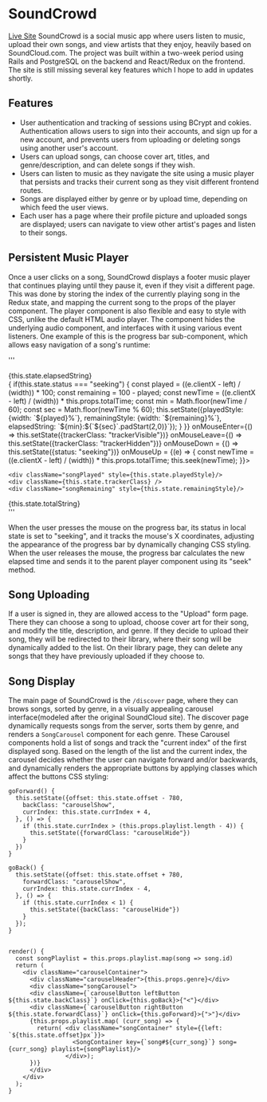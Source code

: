 # SoundCrowd

[Live Site](https://soundcrowd-fsp.herokuapp.com/)
SoundCrowd is a social music app where users listen to music, upload their own songs, and view artists that they enjoy, heavily based on SoundCloud.com. The project was built within a two-week period using Rails and PostgreSQL on the backend and React/Redux on the frontend. The site is still missing several key features which I hope to add in updates shortly.


## Features

* User authentication and tracking of sessions using BCrypt and cokies. Authentication allows users to sign into their accounts, and sign up for a new account, and prevents users from uploading or deleting songs using another user's account.
* Users can upload songs, can choose cover art, titles, and genre/description, and can delete songs if they wish.
* Users can listen to music as they navigate the site using a music player that persists and tracks their current song as they visit different frontend routes.
* Songs are displayed either by genre or by upload time, depending on which feed the user views.
* Each user has a page where their profile picture and uploaded songs are displayed; users can navigate to view other artist's pages and listen to their songs.

## Persistent Music Player

Once a user clicks on a song, SoundCrowd displays a footer music player that continues playing until they pause it, even if they visit a different page. This was done by storing the index of the currently playing song in the Redux state, and mapping the current song to the props of the player component. The player component is also flexible and easy to style with CSS, unlike the default HTML audio player. The component hides the underlying audio component, and interfaces with it using various event listeners. One example of this is the progress bar sub-component, which allows easy navigation of a song's runtime:

'''
<div className="progressBarContainer">
  <span className="elapsedTime">{this.state.elapsedString}</span>
    <div className="progressBar" id="help!" onMouseMove={(e) => {
      if(this.state.status === "seeking") {
        const played = ((e.clientX - left) / (width)) * 100;
        const remaining = 100 - played;
        const newTime = ((e.clientX - left) / (width)) * this.props.totalTime;
        const min = Math.floor(newTime / 60);
        const sec = Math.floor(newTime % 60);
        this.setState({playedStyle: {width: `${played}%`}, remainingStyle: {width: `${remaining}%`}, elapsedString: `${min}:${`${sec}`.padStart(2,0)}`});
      }
    }} onMouseEnter={() => this.setState({trackerClass: "trackerVisible"})} onMouseLeave={() => this.setState({trackerClass: "trackerHidden"})}
    onMouseDown = {() => this.setState({status: "seeking"})}
    onMouseUp = {(e) => {
      const newTime = ((e.clientX - left) / (width)) * this.props.totalTime;
      this.seek(newTime);
    }}>

    <div className="songPlayed" style={this.state.playedStyle}/>
    <div className={this.state.trackerClass} />
    <div className="songRemaining" style={this.state.remainingStyle}/>
  </div>
  {this.state.totalString}
</div>
'''

When the user presses the mouse on the progress bar, its status in local state is set to "seeking", and it tracks the mouse's X coordinates, adjusting the appearance of the progress bar by dynamically changing CSS styling. When the user releases the mouse, the progress bar calculates the new elapsed time and sends it to the parent player component using its "seek" method.

## Song Uploading

If a user is signed in, they are allowed access to the "Upload" form page. There they can choose a song to upload, choose cover art for their song, and modify the title, description, and genre. If they decide to upload their song, they will be redirected to their library, where their song will be dynamically added to the list. On their library page, they can delete any songs that they have previously uploaded if they choose to.

## Song Display

The main page of SoundCrowd is the `/discover` page, where they can brows songs, sorted by genre, in a visually appealing carousel interface(modeled after the original SoundCloud site). The discover page dynamically requests songs from the server, sorts them by genre, and renders a `SongCarousel` component for each genre.
These Carousel components hold a list of songs and track the "current index" of the first displayed song. Based on the length of the list and the current index, the carousel decides whether the user can navigate forward and/or backwards, and dynamically renders the appropriate buttons by applying classes which affect the buttons CSS styling:

```
goForward() {
  this.setState({offset: this.state.offset - 780, 
    backClass: "carouselShow",
    currIndex: this.state.currIndex + 4,
  }, () => {
    if (this.state.currIndex > (this.props.playlist.length - 4)) {
      this.setState({forwardClass: "carouselHide"})
    }
  })
}

goBack() {
  this.setState({offset: this.state.offset + 780, 
    forwardClass: "carouselShow",
    currIndex: this.state.currIndex - 4,
  }, () => {
    if (this.state.currIndex < 1) {
      this.setState({backClass: "carouselHide"})
    }
  });
}


render() {
  const songPlaylist = this.props.playlist.map(song => song.id)
  return (
    <div className="carouselContainer">
      <div className="carouselHeader">{this.props.genre}</div>
      <div className="songCarousel">
      <div className={`carouselButton leftButton ${this.state.backClass}`} onClick={this.goBack}>{"<"}</div>
      <div className={`carouselButton rightButton ${this.state.forwardClass}`} onClick={this.goForward}>{">"}</div>
      {this.props.playlist.map( (curr_song) => {
        return( <div className="songContainer" style={{left: `${this.state.offset}px`}}>
                  <SongContainer key={`song#${curr_song}`} song={curr_song} playlist={songPlaylist}/>
                </div>);         
      })}
      </div>
    </div>
  );
}
```